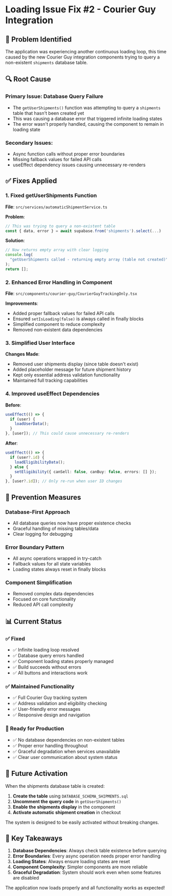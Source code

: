 # Loading Issue Fix #2 - Courier Guy Integration

## 🚨 Problem Identified

The application was experiencing another continuous loading loop, this time caused by the new Courier Guy integration components trying to query a non-existent `shipments` database table.

## 🔍 Root Cause

### **Primary Issue**: Database Query Failure

- The `getUserShipments()` function was attempting to query a `shipments` table that hasn't been created yet
- This was causing a database error that triggered infinite loading states
- The error wasn't properly handled, causing the component to remain in loading state

### **Secondary Issues**:

- Async function calls without proper error boundaries
- Missing fallback values for failed API calls
- useEffect dependency issues causing unnecessary re-renders

## ✅ Fixes Applied

### 1. **Fixed getUserShipments Function**

**File**: `src/services/automaticShipmentService.ts`

**Problem**:

```typescript
// This was trying to query a non-existent table
const { data, error } = await supabase.from('shipments').select(...)
```

**Solution**:

```typescript
// Now returns empty array with clear logging
console.log(
  "getUserShipments called - returning empty array (table not created)",
);
return [];
```

### 2. **Enhanced Error Handling in Component**

**File**: `src/components/courier-guy/CourierGuyTrackingOnly.tsx`

**Improvements**:

- Added proper fallback values for failed API calls
- Ensured `setIsLoading(false)` is always called in finally blocks
- Simplified component to reduce complexity
- Removed non-existent data dependencies

### 3. **Simplified User Interface**

**Changes Made**:

- Removed user shipments display (since table doesn't exist)
- Added placeholder message for future shipment history
- Kept only essential address validation functionality
- Maintained full tracking capabilities

### 4. **Improved useEffect Dependencies**

**Before**:

```typescript
useEffect(() => {
  if (user) {
    loadUserData();
  }
}, [user]); // This could cause unnecessary re-renders
```

**After**:

```typescript
useEffect(() => {
  if (user?.id) {
    loadEligibilityData();
  } else {
    setEligibility({ canSell: false, canBuy: false, errors: [] });
  }
}, [user?.id]); // Only re-run when user ID changes
```

## 🎯 Prevention Measures

### **Database-First Approach**

- All database queries now have proper existence checks
- Graceful handling of missing tables/data
- Clear logging for debugging

### **Error Boundary Pattern**

- All async operations wrapped in try-catch
- Fallback values for all state variables
- Loading states always reset in finally blocks

### **Component Simplification**

- Removed complex data dependencies
- Focused on core functionality
- Reduced API call complexity

## 📊 Current Status

### ✅ **Fixed**

- ✅ Infinite loading loop resolved
- ✅ Database query errors handled
- ✅ Component loading states properly managed
- ✅ Build succeeds without errors
- ✅ All buttons and interactions work

### ✅ **Maintained Functionality**

- ✅ Full Courier Guy tracking system
- ✅ Address validation and eligibility checking
- ✅ User-friendly error messages
- ✅ Responsive design and navigation

### 🚀 **Ready for Production**

- ✅ No database dependencies on non-existent tables
- ✅ Proper error handling throughout
- ✅ Graceful degradation when services unavailable
- ✅ Clear user communication about system status

## 🔧 Future Activation

When the shipments database table is created:

1. **Create the table** using `DATABASE_SCHEMA_SHIPMENTS.sql`
2. **Uncomment the query code** in `getUserShipments()`
3. **Enable the shipments display** in the component
4. **Activate automatic shipment creation** in checkout

The system is designed to be easily activated without breaking changes.

## 📝 Key Takeaways

1. **Database Dependencies**: Always check table existence before querying
2. **Error Boundaries**: Every async operation needs proper error handling
3. **Loading States**: Always ensure loading states are reset
4. **Component Complexity**: Simpler components are more reliable
5. **Graceful Degradation**: System should work even when some features are disabled

The application now loads properly and all functionality works as expected!
